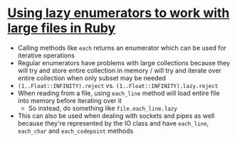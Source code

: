# [Using lazy enumerators to work with large files in Ruby](https://www.honeybadger.io/blog/using-lazy-enumerators-to-work-with-large-files-in-ruby/)

* Calling methods like `each` returns an enumerator which can be used for iterative operations
* Regular enumerators have problems with large collections because they will try and store entire collection in memory / will try and iterate over entire collection when only subset may be needed
* `(1..Float::INFINITY).reject` vs. `(1..Float::INFINITY).lazy.reject`
* When reading from a file, using `each_line` method will load entire file into memory before iterating over it
  * So instead, do something like `file.each_line.lazy` 
* This can also be used when dealing with sockets and pipes as well because they're represented by the IO class and have `each_line`, `each_char` and `each_codepoint` methods
